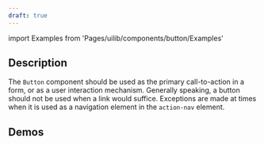 ```yaml
---
draft: true
---
```


import Examples from 'Pages/uilib/components/button/Examples'

## Description

The `Button` component should be used as the primary call-to-action in a form, or as a user interaction mechanism. Generally speaking, a button should not be used when a link would suffice. Exceptions are made at times when it is used as a navigation element in the `action-nav` element.

## Demos

<Examples />
